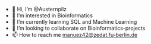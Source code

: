- 👋 Hi, I’m @Austernpilz
- 👀 I’m interested in Bioinformatics
- 🌱 I’m currently learning SQL and Machine Learning
- 💞️ I’m looking to collaborate on Bioinformatics-projects
- 📫 How to reach me manuez42@zedat.fu-berlin.de
